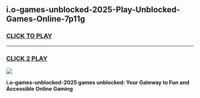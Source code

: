 
## i.o-games-unblocked-2025-Play-Unblocked-Games-Online-7p11g
<h3>
<a href="https://premium76.site?title=i.o-games-unblocked-2025&ref=24A">CLICK TO PLAY</a></h3>
<hr>

<h3>
<a href="https://premium76.site?title=i.o-games-unblocked-2025&ref=24A">CLICK 2 PLAY</a>
  
</h3>

<a href="https://premium76.site?title=i.o-games-unblocked-2025&ref=24A"><img src="https://clearcache.store/games.png"></a>


**i.o-games-unblocked-2025 games unblocked: Your Gateway to Fun and Accessible Online Gaming**
